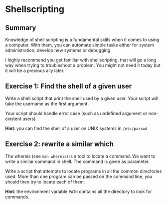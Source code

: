 # Shellscripting

## Summary

Knowledge of shell scripting is a fundamental skills when it comes to using
a computer. With them, you can automate simple tasks either for system
administration, develop new systems or debugging.

I highly recommend you get familiar with shellscripting, that will go
a long way when trying to troubleshoot a problem. You might not need
it today but it will be a precious ally later.

## Exercise 1: Find the shell of a given user

Write a shell script that print the shell used by a given user.
Your script will take the username as the first argument.

Your script should handle error case (such as undefined argument or non-existent users).


**Hint**: you can find the shell of a user on UNIX systems in `/etc/passwd`


## Exercise 2: rewrite a similar which

The whereis (see `man whereis`) is a tool to locate a command. We want to write
a similar command in shell. The command is given as parameter.

Write a script that attempts to locate programs in all the common directories
used. More than one program can be passed on the command line, you should
then try to locate each of them.

**Hint**: the environment variable `PATH` contains all the directory to look for commands.
